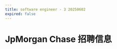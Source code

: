 ```yaml
---
title: software engineer - 3 20250602
expired: false
---
```


# JpMorgan Chase 招聘信息

<JobPostingTable job-posting-json-path="jpmorganchase/data/software-engineer-20250602-3.json" />
